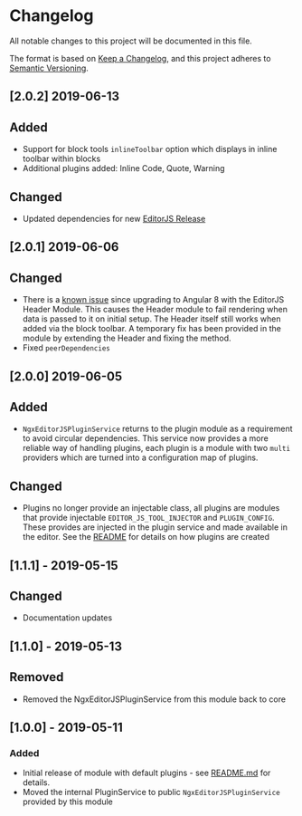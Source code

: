# Changelog

All notable changes to this project will be documented in this file.

The format is based on [Keep a Changelog](https://keepachangelog.com/en/1.0.0/),
and this project adheres to [Semantic Versioning](https://semver.org/spec/v2.0.0.html).

## [2.0.2] 2019-06-13

## Added

- Support for block tools `inlineToolbar` option which displays in inline toolbar within blocks
- Additional plugins added: Inline Code, Quote, Warning

## Changed

- Updated dependencies for new [EditorJS Release](https://github.com/codex-team/editor.js/blob/master/docs/CHANGELOG.md)

## [2.0.1] 2019-06-06

## Changed

- There is a [known issue](https://github.com/editor-js/header/pull/25) since upgrading to Angular 8 with the EditorJS Header Module.
  This causes the Header module to fail rendering when data is passed to it on initial setup. The Header itself still works
  when added via the block toolbar. A temporary fix has been provided in the module by extending the Header
  and fixing the method.
- Fixed `peerDependencies`

## [2.0.0] 2019-06-05

## Added

- `NgxEditorJSPluginService` returns to the plugin module as a requirement to avoid circular dependencies.
  This service now provides a more reliable way of handling plugins, each plugin is a module with two `multi` providers
  which are turned into a configuration map of plugins.

## Changed

- Plugins no longer provide an injectable class, all plugins are modules that provide
  injectable `EDITOR_JS_TOOL_INJECTOR` and `PLUGIN_CONFIG`. These provides are injected in the
  plugin service and made available in the editor. See the [README](./README.md) for details on how
  plugins are created

## [1.1.1] - 2019-05-15

## Changed

- Documentation updates

## [1.1.0] - 2019-05-13

## Removed

- Removed the NgxEditorJSPluginService from this module back to core

## [1.0.0] - 2019-05-11

### Added

- Initial release of module with default plugins - see [README.md]('./README.md) for details.
- Moved the internal PluginService to public `NgxEditorJSPluginService` provided by this module
